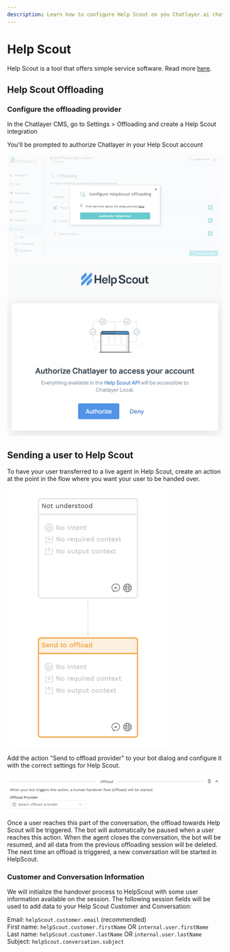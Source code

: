 ```yaml
---
description: Learn how to configure Help Scout on you Chatlayer.ai chatbot
---
```


# Help Scout

Help Scout is a tool that offers simple service software. Read more [here](https://www.helpscout.com/).

## Help Scout Offloading

### Configure the offloading provider

In the Chatlayer CMS, go to Settings &gt; Offloading and create a Help Scout integration

You'll be prompted to authorize Chatlayer in your Help Scout account

![](../../.gitbook/assets/image%20%28266%29.png)

![](../../.gitbook/assets/image%20%28136%29.png)



## Sending a user to Help Scout

To have your user transferred to a live agent in Help Scout, create an action at the point in the flow where you want your user to be handed over.

![](../../.gitbook/assets/image%20%28159%29.png)

Add the action "Send to offload provider" to your bot dialog and configure it with the correct settings for Help Scout.

![](../../.gitbook/assets/image%20%2882%29.png)

Once a user reaches this part of the conversation, the offload towards Help Scout will be triggered. The bot will automatically be paused when a user reaches this action. When the agent closes the conversation, the bot will be resumed, and all data from the previous offloading session will be deleted. The next time an offload is triggered, a new conversation will be started in HelpScout.

### Customer and Conversation Information

We will initialize the handover process to HelpScout with some user information available on the session. The following session fields will be used to add data to your Help Scout Customer and Conversation:

Email: `helpScout.customer.email` \(recommended\)  
First name: `helpScout.customer.firstName` OR `internal.user.firstName`     
Last name: `helpScout.customer.lastName` OR `internal.user.lastName`     
Subject: `helpScout.conversation.subject`  


